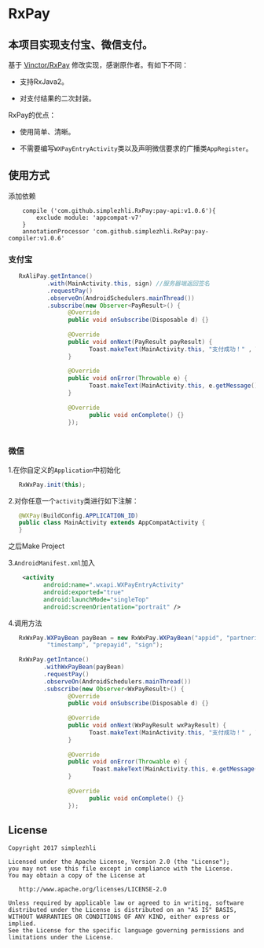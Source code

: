 # RxPay

## 本项目实现支付宝、微信支付。

基于 [Vinctor/RxPay](https://github.com/Vinctor/RxPay) 修改实现，感谢原作者。有如下不同：

- 支持RxJava2。

- 对支付结果的二次封装。

RxPay的优点：

- 使用简单、清晰。
      
- 不需要编写`WXPayEntryActivity`类以及声明微信要求的广播类`AppRegister`。

## 使用方式

添加依赖

```
    compile ('com.github.simplezhli.RxPay:pay-api:v1.0.6'){
        exclude module: 'appcompat-v7'
    }
    annotationProcessor 'com.github.simplezhli.RxPay:pay-compiler:v1.0.6'
```

### 支付宝

```java
   RxAliPay.getIntance()
           .with(MainActivity.this, sign) //服务器端返回签名
           .requestPay()
           .observeOn(AndroidSchedulers.mainThread())
           .subscribe(new Observer<PayResult>() {
                 @Override
                 public void onSubscribe(Disposable d) {}
   
                 @Override
                 public void onNext(PayResult payResult) {
                       Toast.makeText(MainActivity.this, "支付成功！" , Toast.LENGTH_SHORT).show();
                 }
   
                 @Override
                 public void onError(Throwable e) {
                       Toast.makeText(MainActivity.this, e.getMessage(), Toast.LENGTH_SHORT).show();
                 }
   
                 @Override
                       public void onComplete() {}
                 });        
           

```

### 微信

1.在你自定义的`Application`中初始化

```java
   RxWxPay.init(this);
```

2.对你任意一个`activity`类进行如下注解：

```java
   @WXPay(BuildConfig.APPLICATION_ID)
   public class MainActivity extends AppCompatActivity {
   }
```

之后Make Project

3.`AndroidManifest.xml`加入

```xml
    <activity
          android:name=".wxapi.WXPayEntryActivity"
          android:exported="true"
          android:launchMode="singleTop"
          android:screenOrientation="portrait" />
```

4.调用方法

```java
   RxWxPay.WXPayBean payBean = new RxWxPay.WXPayBean("appid", "partnerid", "noncestr",
           "timestamp", "prepayid", "sign");
   
   RxWxPay.getIntance()
          .withWxPayBean(payBean)
          .requestPay()
          .observeOn(AndroidSchedulers.mainThread())
          .subscribe(new Observer<WxPayResult>() {
                 @Override
                 public void onSubscribe(Disposable d) {}
   
                 @Override
                 public void onNext(WxPayResult wxPayResult) {
                       Toast.makeText(MainActivity.this, "支付成功！" , Toast.LENGTH_SHORT).show();
                 }
   
                 @Override
                 public void onError(Throwable e) {
                        Toast.makeText(MainActivity.this, e.getMessage(), Toast.LENGTH_SHORT).show();
                 }
   
                 @Override
                       public void onComplete() {}
                 });

```

## License

	Copyright 2017 simplezhli

    Licensed under the Apache License, Version 2.0 (the "License");
    you may not use this file except in compliance with the License.
    You may obtain a copy of the License at

       http://www.apache.org/licenses/LICENSE-2.0

    Unless required by applicable law or agreed to in writing, software
    distributed under the License is distributed on an "AS IS" BASIS,
    WITHOUT WARRANTIES OR CONDITIONS OF ANY KIND, either express or implied.
    See the License for the specific language governing permissions and
    limitations under the License.
